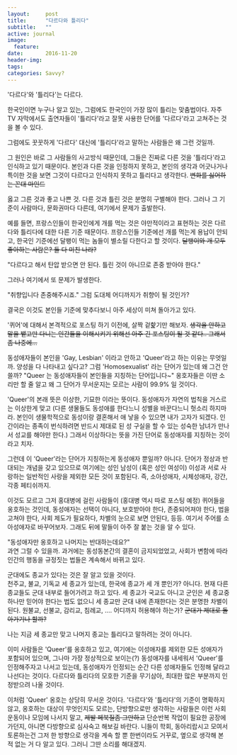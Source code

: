 ```yaml
---
layout:     post
title:      "다르다와 틀리다"
subtitle:   ""
active: journal
image:
  feature: 
date:       2016-11-20
header-img: 
tags: 
categories: Savvy?
---
```


'다르다'와 '틀리다'는 다르다.

한국인이면 누구나 알고 있는, 그럼에도 한국인이 가장 많이 틀리는 맞춤법이다. 자주 TV 자막에서도 출연자들이 '틀리다'라고 잘못 사용한 단어를 '다르다'라고 고쳐주는 것을 볼 수 있다.

그럼에도 꿋꿋하게 '다르다' 대신에 '틀리다'라고 말하는 사람들은 왜 그런 것일까.

그 원인은 바로 그 사람들의 사고방식 때문인데, 그들은 진짜로 다른 것을 '틀리다'라고 인식하고 있기 때문이다. 본인과 다른 것을 인정하지 못하고, 본인의 생각과 어긋나거나 특이한 것을 보면 그것이 다르다고 인식하지 못하고 틀리다고 생각한다. ~~변화를 싫어하는 꼰대 마인드~~

옳고 그른 것과 좋고 나쁜 것. 다른 것과 틀린 것은 분명히 구별해야 한다. 그러나 그 기준이 사람마다, 문화권마다 다른데, 여기에서 문제가 출발한다.

예를 들면, 프랑스인들이 한국인에게 개를 먹는 것은 야만적이라고 표현하는 것은 다르다와 틀리다에 대한 다른 기준 때문이다. 프랑스인들 기준에선 개를 먹는게 용납이 안되고, 한국인 기준에선 달팽이 먹는 놈들이 별소릴 다한다고 할 것이다. ~~달팽이와 개 모두 좋아하는 사람은? 둘 다 미친 나라?~~

"다르다고 해서 탄압 받으면 안 된다. 틀린 것이 아니므로 존중 받아야 한다."

그러나 여기에서 또 문제가 발생한다.

"취향입니다 존중해주시죠." 그럼 도대체 어디까지가 취향이 될 것인가?

결국은 이것도 본인들 기준에 맞추다보니 아주 세상이 미쳐 돌아가고 있다.

'퀴어'에 대해서 본격적으로 포스팅 하기 이전에, 살짝 겉핥기만 해보자. ~~생각을 안하고 말을 뱉고만 다니는 인간들을 이해시키기 위해선 아주 긴 포스팅이 될 것 같다.. 그래서 좀 나중에...~~

동성애자들이 본인을 'Gay, Lesbian' 이라고 안하고 'Queer'라고 하는 이유는 무엇일까. 양성을 다 나타내고 싶다고? 그럼 'Homosexualist' 라는 단어가 있는데 왜 그건 안 쓸까? "Queer 는 동성애자들이 본인들을 지칭하는 단어입니다~" 옹호자들은 이딴 소리만 할 줄 알고 왜 그 단어가 무서운지는 모르는 사람이 99.9% 일 것이다.

'Queer'의 본래 뜻은 이상한, 기묘한 이라는 뜻이다. 동성애자가 자연의 법칙을 거스르는 이상한게 맞고 (다른 생물들도 동성애를 한다느니 성별을 바꾼다느니 헛소리 하지마라. 본인이 생물학적으로 동성이랑 결혼해서 애 낳을 수 있으면 내가 고자가 되겠다. 인간이라는 종족이 번식하려면 반드시 제대로 된 성 구실을 할 수 있는 성숙한 남녀가 만나서 성교를 해야만 한다.) 그래서 이상하다는 뜻을 가진 단어로 동성애자를 지칭하는 것이라고 치자.

그런데 이 'Queer'라는 단어가 지칭하는게 동성애자 뿐일까? 아니다. 단어가 정상과 반대되는 개념을 갖고 있으므로 여기에는 성인 남성이 (혹은 성인 여성이) 이성과 서로 사랑하는 일반적인 사랑을 제외한 모든 것이 포함된다. 즉, 소아성애자, 시체성애자, 강간, 각종 페티쉬까지. 

이것도 모르고 그저 홍대병에 걸린 사람들이 (홍대병 역시 따로 포스팅 예정) 퀴어들을 옹호하는 것인데, 동성애자는 선택이 아니다, 보호받아야 한다, 존중되어져야 한다, 법을 고쳐야 한다, 사회 제도가 필요하다, 차별의 눈으로 보면 안된다, 등등. 여기서 주어를 소아성애자로 바꾸어보자. 그래도 뒤에 말들이 아주 잘 붙는 것을 알 수 있다.

"동성애자만 옹호하고 나머지는 반대하는데요?"  
과연 그럴 수 있을까. 과거에는 동성동본간의 결혼이 금지되었었고, 사회가 변함에 따라 인간의 행동을 규정짓는 법들은 계속해서 바뀌고 있다. 

군대에도 종교가 있다는 것은 잘 알고 있을 것이다.  
천주교, 불교, 기독교 세 종교가 있는데, 한국에 종교가 세 개 뿐인가? 아니다. 현재 다른 종교들도 군대 내부로 들어가려고 하고 있다. 세 종교가 국교도 아니고 군인은 세 종교중 하나만 믿어야 한다는 법도 없으니 세 종교만 군대 내에 존재한다는 것은 분명한 차별이 된다. 원불교, 선불교, 감리교, 침례교, .... 어디까지 허용해야 하는가? ~~군대가 제대로 돌아가기나 할까?~~

나는 지금 세 종교만 맞고 나머지 종교는 틀리다고 말하려는 것이 아니다.

이미 사람들은 'Queer'를 옹호하고 있고, 여기에는 이성애자를 제외한 모든 성애자가 포함되어 있으며, 그나마 가장 정상적으로 보이는(?) 동성애자를 내세워서 'Queer'를 인정해주자고 나서고 있는데, 동성애자가 인정되는 순간 다른 성애자들도 인정해 달라고 나선다는 것이다. 다르다와 틀리다의 모호한 기준을 무기삼아, 최대한 많은 부분까지 인정받으려 나올 것이다.


이처럼 'Queer' 옹호는 상당히 무서운 것이다. '다르다'와 '틀리다'의 기준이 명확하지 않고, 옹호하는 대상이 무엇인지도 모르는, 단방향으로만 생각하는 사람들은 이런 사회운동이나 모임에 나서지 말고, ~~제발 페북질좀 그만하고~~ 단순반복 작업이 필요한 공장에 가던지, 아니면 다방향으로 심사숙고 해보길 바란다. 니들이 학회, 동아리랍시고 모여서 토론하는건 그저 한 방향으로 생각을 계속 할 뿐 한번이라도 거꾸로, 옆으로 생각해 본 적 없는 거 다 알고 있다. 그러니 그딴 소리를 해대겠지.

